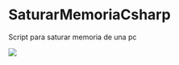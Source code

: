 # SaturarMemoriaCsharp
Script para saturar memoria de una pc

![](https://1.bp.blogspot.com/-7N4mKoVEsbM/Xa_bmaUmyCI/AAAAAAAAC2c/rxCvNWQfGmc1LXNLrS6T5aN-afPae6Y_ACLcBGAsYHQ/s1600/Captura10.PNG)
